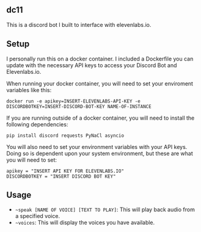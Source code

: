 ## dc11
This is a discord bot I built to interface with elevenlabs.io.

## Setup
I personally run this on a docker container. I included a Dockerfile you can update with the necessary API keys to access your Discord Bot and Elevenlabs.io.

When running your docker container, you will need to set your enviroment variables like this:
```
docker run -e apikey=INSERT-ELEVENLABS-API-KEY -e DISCORDBOTKEY=INSERT-DISCORD-BOT-KEY NAME-OF-INSTANCE
```

If you are running outside of a docker container, you will need to install the following dependencies:
```
pip install discord requests PyNaCl asyncio
```
You will also need to set your environment variables with your API keys. Doing so is dependent upon your system environment, but these are what you will need to set:
```
apikey = "INSERT API KEY FOR ELEVENLABS.IO"
DISCORDBOTKEY = "INSERT DISCORD BOT KEY"
```
## Usage
- `~speak [NAME OF VOICE] [TEXT TO PLAY]`: This will play back audio from a specified voice.
- `~voices`: This will display the voices you have available.

